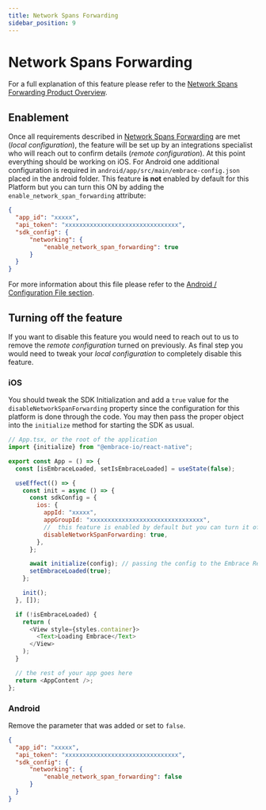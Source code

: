```yaml
---
title: Network Spans Forwarding
sidebar_position: 9
---
```


# Network Spans Forwarding

For a full explanation of this feature please refer to the [Network Spans Forwarding Product Overview](/product/network-spans-forwarding/). 

## Enablement

Once all requirements described in [Network Spans Forwarding](/product/network-spans-forwarding/#enable-network-spans-forwarding) are met (*local configuration*), the feature will be set up by an integrations specialist who will reach out to confirm details (*remote configuration*).
At this point everything should be working on iOS. For Android one additional configuration is required in `android/app/src/main/embrace-config.json` placed in the android folder. This feature **is not** enabled by default for this Platform but you can turn this ON by adding the `enable_network_span_forwarding` attribute:


```json
{
  "app_id": "xxxxx",
  "api_token": "xxxxxxxxxxxxxxxxxxxxxxxxxxxxxxxx",
  "sdk_config": {
      "networking": {
          "enable_network_span_forwarding": true
      }
  }
}
```

For more information about this file please refer to the [Android / Configuration File section](/android/features/configuration-file/).

## Turning off the feature

If you want to disable this feature you would need to reach out to us to remove the *remote configuration* turned on previously. As final step you would need to tweak your *local configuration* to completely disable this feature.

### iOS

You should tweak the SDK Initialization and add a `true` value for the `disableNetworkSpanForwarding` property since the configuration for this platform is done through the code.
You may then pass the proper object into the `initialize` method for starting the SDK as usual.

```javascript
// App.tsx, or the root of the application
import {initialize} from "@embrace-io/react-native";

export const App = () => {
  const [isEmbraceLoaded, setIsEmbraceLoaded] = useState(false);

  useEffect(() => {
    const init = async () => {
      const sdkConfig = {
        ios: {
          appId: "xxxxx",
          appGroupId: "xxxxxxxxxxxxxxxxxxxxxxxxxxxxxxxx",
          //  this feature is enabled by default but you can turn it off by passing a `true` value.
          disableNetworkSpanForwarding: true,
        },
      };

      await initialize(config); // passing the config to the Embrace React Native SDK.
      setEmbraceLoaded(true);
    };

    init();
  }, []);

  if (!isEmbraceLoaded) {
    return (
      <View style={styles.container}>
        <Text>Loading Embrace</Text>
      </View>
    );
  }

  // the rest of your app goes here
  return <AppContent />;
};
```

### Android

Remove the parameter that was added or set to `false`.

```json
{
  "app_id": "xxxxx",
  "api_token": "xxxxxxxxxxxxxxxxxxxxxxxxxxxxxxxx",
  "sdk_config": {
      "networking": {
          "enable_network_span_forwarding": false
      }
  }
}
```
